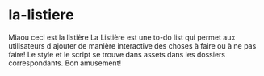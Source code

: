 # la-listiere
Miaou ceci est la listière
La Listière est une to-do list qui permet aux utilisateurs d'ajouter de manière interactive des choses à faire ou à ne pas faire! Le style et le script se trouve dans assets dans les dossiers correspondants. Bon amusement!
